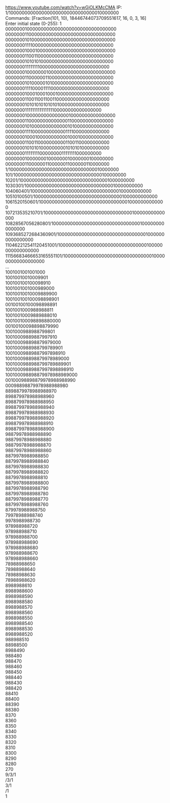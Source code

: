https://www.youtube.com/watch?v=wGjOLKMcCMA
IP: 1/1000000000000000000000000000000010000000<br>
Commands: [Fraction(101, 10), 18446744073709551617, 16, 0, 3, 16]<br>
Enter initial state (0-255): 1<br>
0000000100000000000000000000000000000000<br>
0000000110000000000000000000000000000000<br>
0000000101000000000000000000000000000000<br>
0000000111100000000000000000000000000000<br>
0000000100010000000000000000000000000000<br>
0000000110011000000000000000000000000000<br>
0000000101010100000000000000000000000000<br>
0000000111111110000000000000000000000000<br>
0000000100000001000000000000000000000000<br>
0000000110000001100000000000000000000000<br>
0000000101000001010000000000000000000000<br>
0000000111100001111000000000000000000000<br>
0000000100010001000100000000000000000000<br>
0000000110011001100110000000000000000000<br>
0000000101010101010101000000000000000000<br>
0000000111111111111111100000000000000000<br>
0000000100000000000000010000000000000000<br>
0000000110000000000000011000000000000000<br>
0000000101000000000000010100000000000000<br>
0000000111100000000000011110000000000000<br>
0000000100010000000000010001000000000000<br>
0000000110011000000000011001100000000000<br>
0000000101010100000000010101010000000000<br>
0000000111111110000000011111111000000000<br>
0000000100000001000000010000000100000000<br>
0000000110000001100000011000000110000000<br>
1/1000000000000000000000000000000010000000<br>
101/10000000000000000000000000000000100000000<br>
10201/100000000000000000000000000000001000000000<br>
1030301/1000000000000000000000000000000010000000000<br>
104060401/10000000000000000000000000000000100000000000<br>
10510100501/100000000000000000000000000000001000000000000<br>
1061520150601/1000000000000000000000000000000010000000000000<br>
107213535210701/10000000000000000000000000000000100000000000000<br>
10828567056280801/100000000000000000000000000000001000000000000000<br>
1093685272684360901/1000000000000000000000000000000010000000000000000<br>
110462212541120451001/10000000000000000000000000000000100000000000000000<br>
11156683466653165551101/100000000000000000000000000000001000000000000000000<br>
...<br>
1001001001001000<br>
10010010010009901<br>
100100100100098910<br>
1001001001000989000<br>
10010010010009889900<br>
100100100100098898901<br>
00100100100098898891<br>
1001001000988988811<br>
10010010009889888010<br>
100100100098898880000<br>
00100100098898879990<br>
1001000988988799801<br>
10010009889887997910<br>
100100098898879979000<br>
1001000988988799789901<br>
10010009889887997898910<br>
100100098898879978989000<br>
1001000988988799789889901<br>
10010009889887997898898910<br>
100100098898879978988989000<br>
00100098898879978988988990<br>
00098898879978988988980<br>
8898879978988988970<br>
898879978988988960<br>
898879978988988950<br>
898879978988988940<br>
898879978988988930<br>
898879978988988920<br>
898879978988988910<br>
898879978988988900<br>
98879978988988890<br>
98879978988988880<br>
98879978988988870<br>
98879978988988860<br>
8879978988988850<br>
8879978988988840<br>
8879978988988830<br>
8879978988988820<br>
8879978988988810<br>
8879978988988800<br>
8879978988988790<br>
8879978988988780<br>
8879978988988770<br>
8879978988988760<br>
879978988988750<br>
79978988988740<br>
9978988988730<br>
978988988720<br>
978988988710<br>
978988988700<br>
978988988690<br>
978988988680<br>
978988988670<br>
978988988660<br>
78988988650<br>
78988988640<br>
78988988630<br>
78988988620<br>
8988988610<br>
8988988600<br>
8988988590<br>
8988988580<br>
8988988570<br>
8988988560<br>
8988988550<br>
8988988540<br>
8988988530<br>
8988988520<br>
988988510<br>
88988500<br>
8988490<br>
988480<br>
988470<br>
988460<br>
988450<br>
988440<br>
988430<br>
988420<br>
88410<br>
88400<br>
88390<br>
88380<br>
8370<br>
8360<br>
8350<br>
8340<br>
8330<br>
8320<br>
8310<br>
8300<br>
8290<br>
8280<br>
270<br>
9/3/1<br>
/3/1<br>
3/1<br>
/1<br>
1<br>
